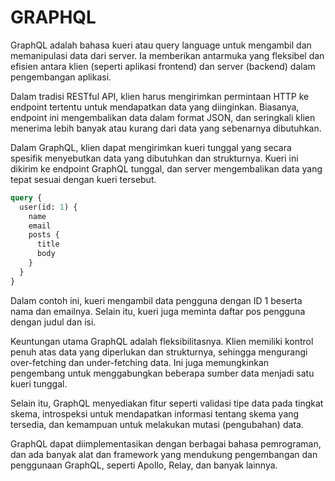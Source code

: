 # GRAPHQL

GraphQL adalah bahasa kueri atau query language untuk mengambil dan memanipulasi data dari server. Ia memberikan antarmuka yang fleksibel dan efisien antara klien (seperti aplikasi frontend) dan server (backend) dalam pengembangan aplikasi.

Dalam tradisi RESTful API, klien harus mengirimkan permintaan HTTP ke endpoint tertentu untuk mendapatkan data yang diinginkan. Biasanya, endpoint ini mengembalikan data dalam format JSON, dan seringkali klien menerima lebih banyak atau kurang dari data yang sebenarnya dibutuhkan.

Dalam GraphQL, klien dapat mengirimkan kueri tunggal yang secara spesifik menyebutkan data yang dibutuhkan dan strukturnya. Kueri ini dikirim ke endpoint GraphQL tunggal, dan server mengembalikan data yang tepat sesuai dengan kueri tersebut.

``` graphql
query {
  user(id: 1) {
    name
    email
    posts {
      title
      body
    }
  }
}
```
Dalam contoh ini, kueri mengambil data pengguna dengan ID 1 beserta nama dan emailnya. Selain itu, kueri juga meminta daftar pos pengguna dengan judul dan isi.

Keuntungan utama GraphQL adalah fleksibilitasnya. Klien memiliki kontrol penuh atas data yang diperlukan dan strukturnya, sehingga mengurangi over-fetching dan under-fetching data. Ini juga memungkinkan pengembang untuk menggabungkan beberapa sumber data menjadi satu kueri tunggal.

Selain itu, GraphQL menyediakan fitur seperti validasi tipe data pada tingkat skema, introspeksi untuk mendapatkan informasi tentang skema yang tersedia, dan kemampuan untuk melakukan mutasi (pengubahan) data.

GraphQL dapat diimplementasikan dengan berbagai bahasa pemrograman, dan ada banyak alat dan framework yang mendukung pengembangan dan penggunaan GraphQL, seperti Apollo, Relay, dan banyak lainnya.
